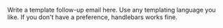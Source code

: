 Write a template follow-up email here. Use any templating language you like. If you don't have a preference, handlebars works fine.
